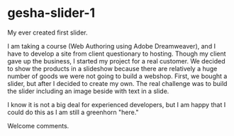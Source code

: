 # gesha-slider-1

My ever created first slider. 

I am taking a course (Web Authoring using Adobe Dreamweaver), and I have to develop a site from client questionary to hosting. Though my client gave up the business, I started my project for a real customer. We decided to show the products in a slideshow because there are relatively a huge number of goods we were not going to build a webshop. First, we bought a slider, but after I decided to create my own. The real challenge was to build the slider including an image beside with text in a slide.

I know it is not a big deal for experienced developers, but I am happy that I could do this as I am still a greenhorn "here."

Welcome comments.

